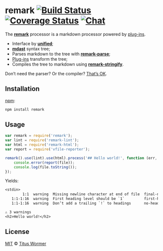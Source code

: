 # remark [![Build Status][build-badge]][build-status] [![Coverage Status][coverage-badge]][coverage-status] [![Chat][chat-badge]][chat]

The [**remark**][remark] processor is a markdown processor powered by
[plug-ins][plugins].

*   Interface by [**unified**][unified];
*   [**mdast**][mdast] syntax tree;
*   Parses markdown to the tree with [**remark-parse**][parse];
*   [Plug-ins][plugins] transform the tree;
*   Compiles the tree to markdown using [**remark-stringify**][stringify].

Don’t need the parser?  Or the compiler?  [That’s OK][unified-usage].

## Installation

[npm][]:

```bash
npm install remark
```

## Usage

```js
var remark = require('remark');
var lint = require('remark-lint');
var html = require('remark-html');
var report = require('vfile-reporter');

remark().use(lint).use(html).process('## Hello world!', function (err, file) {
    console.error(report(file));
    console.log(file.toString());
});
```

Yields:

```txt
<stdin>
        1:1  warning  Missing newline character at end of file  final-newline
   1:1-1:16  warning  First heading level should be `1`         first-heading-level
   1:1-1:16  warning  Don’t add a trailing `!` to headings      no-heading-punctuation

⚠ 3 warnings
<h2>Hello world!</h2>
```

## License

[MIT][license] © [Titus Wormer][author]

<!-- Definitions -->

[build-badge]: https://img.shields.io/travis/wooorm/remark.svg

[build-status]: https://travis-ci.org/wooorm/remark

[coverage-badge]: https://img.shields.io/codecov/c/github/wooorm/remark.svg

[coverage-status]: https://codecov.io/github/wooorm/remark

[chat-badge]: https://img.shields.io/gitter/room/wooorm/remark.svg

[chat]: https://gitter.im/wooorm/remark

[license]: LICENSE

[author]: http://wooorm.com

[npm]: https://docs.npmjs.com/cli/install

[remark]: https://github.com/wooorm/remark

[unified]: https://github.com/wooorm/unified

[mdast]: https://github.com/wooorm/mdast

[parse]: https://github.com/wooorm/remark/blob/master/packages/remark-parse

[stringify]: https://github.com/wooorm/remark/blob/master/packages/remark-stringify

[plugins]: https://github.com/wooorm/remark/blob/master/doc/plugins.md

[unified-usage]: https://github.com/wooorm/unified#usage
